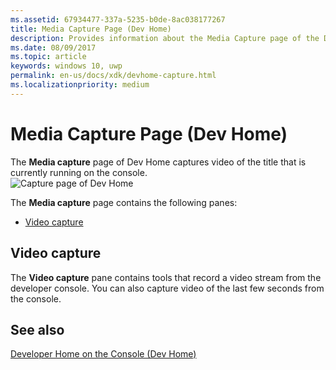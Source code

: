 ```yaml
---
ms.assetid: 67934477-337a-5235-b0de-8ac038177267
title: Media Capture Page (Dev Home)
description: Provides information about the Media Capture page of the Dev Home app for Xbox One.
ms.date: 08/09/2017
ms.topic: article
keywords: windows 10, uwp
permalink: en-us/docs/xdk/devhome-capture.html
ms.localizationpriority: medium
---
```

# Media Capture Page (Dev Home)
   
  
The **Media capture** page of Dev Home captures video of the title that is currently running on the console.   
 ![Capture page of Dev Home](images/devhome_capture.png)   
  
The **Media capture** page contains the following panes:   
 
   *  [Video capture](#ID4EHB)  

 
<a id="ID4EHB"></a>

   

## Video capture  
   
  
The **Video capture** pane contains tools that record a video stream from the developer console. You can also capture video of the last few seconds from the console.   
  
<a id="ID4ERB"></a>

   

## See also  
 [Developer Home on the Console (Dev Home)](dev-home.md)

  